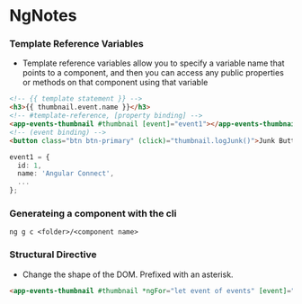 # NgNotes

### Template Reference Variables

*  Template reference variables allow you to specify a variable name that points to a component, and then you can access any public properties or methods on that component using that variable

``` html
<!-- {{ template statement }} -->
<h3>{{ thumbnail.event.name }}</h3>
<!-- #template-reference, [property binding] -->
<app-events-thumbnail #thumbnail [event]="event1"></app-events-thumbnail>
<!-- (event binding) -->
<button class="btn btn-primary" (click)="thumbnail.logJunk()">Junk Button</button>
```

```typescript
event1 = {
  id: 1,
  name: 'Angular Connect',
  ...
};
```

### Generateing a component with the cli

`ng g c <folder>/<component name>`

### Structural Directive

* Change the shape of the DOM. Prefixed with an asterisk.

```html
<app-events-thumbnail #thumbnail *ngFor="let event of events" [event]="event"></app-events-thumbnail>
```

